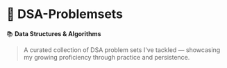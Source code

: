 # 🧠 DSA-Problemsets  
📚 **Data Structures & Algorithms**  
> A curated collection of DSA problem sets I've tackled — showcasing my growing proficiency through practice and persistence.
